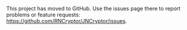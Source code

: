 This project has moved to GitHub. Use the issues page there to report problems or feature requests: https://github.com/RNCryptor/JNCryptor/issues.